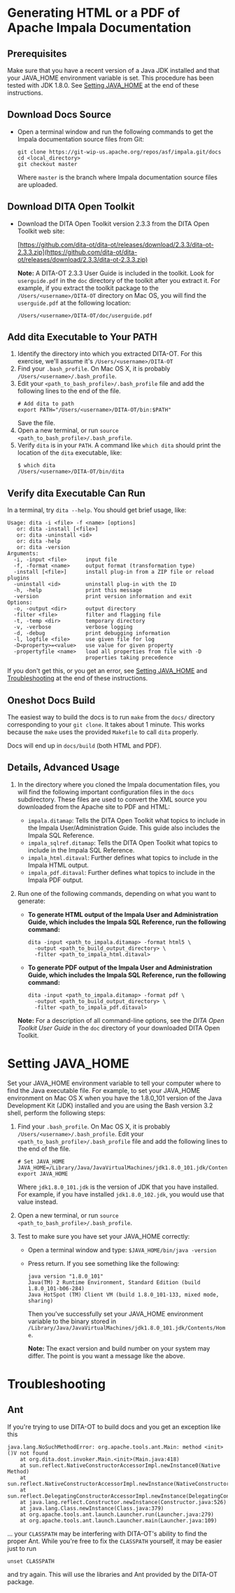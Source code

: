 # Generating HTML or a PDF of Apache Impala Documentation

## Prerequisites

Make sure that you have a recent version of a Java JDK installed and that your
JAVA_HOME environment variable is set. This procedure has been tested with JDK
1.8.0. See [Setting JAVA_HOME](#setting-java_home) at the end of these
instructions.

## Download Docs Source

* Open a terminal window and run the following commands to get the Impala
  documentation source files from Git:
    ```
    git clone https://git-wip-us.apache.org/repos/asf/impala.git/docs
    cd <local_directory>
    git checkout master
    ```

    Where `master` is the branch where Impala documentation source files
    are uploaded.

## Download DITA Open Toolkit

* Download the DITA Open Toolkit version 2.3.3 from the DITA Open Toolkit web site:

   [https://github.com/dita-ot/dita-ot/releases/download/2.3.3/dita-ot-2.3.3.zip](https://github.com/dita-ot/dita-ot/releases/download/2.3.3/dita-ot-2.3.3.zip)

  **Note:** A DITA-OT 2.3.3 User Guide is included in the toolkit. Look
  for `userguide.pdf` in the `doc` directory of the toolkit after you
  extract it. For example, if you extract the toolkit package to the
  `/Users/<username>/DITA-OT` directory on Mac OS, you will find the
  `userguide.pdf` at the following location:

  ```
  /Users/<username>/DITA-OT/doc/userguide.pdf
  ```

## Add dita Executable to Your PATH

1. Identify the directory into which you extracted DITA-OT. For this
   exercise, we'll assume it's `/Users/<username>/DITA-OT`
2. Find your `.bash_profile`. On Mac OS X, it is probably
   `/Users/<username>/.bash_profile`.
3. Edit your `<path_to_bash_profile>/.bash_profile` file and add the
   following lines to the end of the file.
    ```
    # Add dita to path
    export PATH="/Users/<username>/DITA-OT/bin:$PATH"
    ```
   Save the file.
4. Open a new terminal, or run `source <path_to_bash_profile>/.bash_profile`.
5. Verify `dita` is in your `PATH`. A command like `which dita` should
   print the location of the `dita` executable, like:
   ```
   $ which dita
   /Users/<username>/DITA-OT/bin/dita
   ```

## Verify dita Executable Can Run

In a terminal, try `dita --help`. You should get brief usage, like:
   ```
   Usage: dita -i <file> -f <name> [options]
      or: dita -install [<file>]
      or: dita -uninstall <id>
      or: dita -help
      or: dita -version
   Arguments:
     -i, -input <file>      input file
     -f, -format <name>     output format (transformation type)
     -install [<file>]      install plug-in from a ZIP file or reload plugins
     -uninstall <id>        uninstall plug-in with the ID
     -h, -help              print this message
     -version               print version information and exit
   Options:
     -o, -output <dir>      output directory
     -filter <file>         filter and flagging file
     -t, -temp <dir>        temporary directory
     -v, -verbose           verbose logging
     -d, -debug             print debugging information
     -l, logfile <file>     use given file for log
     -D<property>=<value>   use value for given property
     -propertyfile <name>   load all properties from file with -D
                            properties taking precedence
   ```

If you don't get this, or you get an error, see [Setting
JAVA_HOME](#setting-java_home) and [Troubleshooting](#troubleshooting)
at the end of these instructions.

## Oneshot Docs Build

The easiest way to build the docs is to run `make` from the `docs/`
directory corresponding to your `git clone`. It takes about 1 minute.
This works because the `make` uses the provided `Makefile` to call
`dita` properly.

Docs will end up in `docs/build` (both HTML and PDF).

## Details, Advanced Usage

1. In the directory where you cloned the Impala documentation files, you
   will find the following important configuration files in the `docs`
   subdirectory. These files are used to convert the XML source you
   downloaded from the Apache site to PDF and HTML:
    * `impala.ditamap`: Tells the DITA Open Toolkit what topics to
      include in the Impala User/Administration Guide. This guide also
      includes the Impala SQL Reference.
    * `impala_sqlref.ditamap`: Tells the DITA Open Toolkit what topics
      to include in the Impala SQL Reference.
    * `impala_html.ditaval`: Further defines what topics to include in
      the Impala HTML output.
    * `impala_pdf.ditaval`: Further defines what topics to include in
      the Impala PDF output.
2. Run one of the following commands, depending on what you want to
   generate:
    * **To generate HTML output of the Impala User and Administration
      Guide, which includes the Impala SQL Reference, run the following
      command:**
        ```
        dita -input <path_to_impala.ditamap> -format html5 \
          -output <path_to_build_output_directory> \
          -filter <path_to_impala_html.ditaval>
        ```

    * **To generate PDF output of the Impala User and Administration
      Guide, which includes the Impala SQL Reference, run the following
      command:**

        ```
        dita -input <path_to_impala.ditamap> -format pdf \
          -output <path_to_build_output_directory> \
          -filter <path_to_impala_pdf.ditaval>
        ```

    **Note:** For a description of all command-line options, see the
    _DITA Open Toolkit User Guide_ in the `doc` directory of your
    downloaded DITA Open Toolkit.

# Setting JAVA_HOME

Set your JAVA_HOME environment variable to tell your computer where to
find the Java executable file. For example, to set your JAVA_HOME
environment on Mac OS X when you have the 1.8.0_101 version of the Java
Development Kit (JDK) installed and you are using the Bash version 3.2
shell, perform the following steps:

1. Find your `.bash_profile`. On Mac OS X, it is probably
   `/Users/<username>/.bash_profile`. Edit your
   `<path_to_bash_profile>/.bash_profile` file and add the following
   lines to the end of the file.
    ```
    # Set JAVA_HOME
    JAVA_HOME=/Library/Java/JavaVirtualMachines/jdk1.8.0_101.jdk/Contents/Home
    export JAVA_HOME
    ```

   Where `jdk1.8.0_101.jdk` is the version of JDK that you have
   installed. For example, if you have installed `jdk1.8.0_102.jdk`, you
   would use that value instead.

2. Open a new terminal, or run `source <path_to_bash_profile>/.bash_profile`.
3. Test to make sure you have set your JAVA_HOME correctly:
    * Open a terminal window and type: `$JAVA_HOME/bin/java -version`
    * Press return. If you see something like the following:
      ```
      java version "1.8.0_101"
      Java(TM) 2 Runtime Environment, Standard Edition (build 1.8.0_101-b06-284)
      Java HotSpot (TM) Client VM (build 1.8.0_101-133, mixed mode, sharing)
      ```

      Then you've successfully set your JAVA_HOME environment variable
      to the binary stored in
      `/Library/Java/JavaVirtualMachines/jdk1.8.0_101.jdk/Contents/Home`.

      **Note:** The exact version and build number on your system may
      differ. The point is you want a message like the above.

# Troubleshooting

## Ant

If you're trying to use DITA-OT to build docs and you get an exception like this
```
java.lang.NoSuchMethodError: org.apache.tools.ant.Main: method <init>()V not found
    at org.dita.dost.invoker.Main.<init>(Main.java:418)
    at sun.reflect.NativeConstructorAccessorImpl.newInstance0(Native Method)
    at sun.reflect.NativeConstructorAccessorImpl.newInstance(NativeConstructorAccessorImpl.java:57)
    at sun.reflect.DelegatingConstructorAccessorImpl.newInstance(DelegatingConstructorAccessorImpl.java:45)
    at java.lang.reflect.Constructor.newInstance(Constructor.java:526)
    at java.lang.Class.newInstance(Class.java:379)
    at org.apache.tools.ant.launch.Launcher.run(Launcher.java:279)
    at org.apache.tools.ant.launch.Launcher.main(Launcher.java:109)
```

... your `CLASSPATH` may be interfering with DITA-OT's ability to find
the proper Ant. While you're free to fix the `CLASSPATH` yourself, it
may be easier just to run

`unset CLASSPATH`

and try again. This will use the libraries and Ant provided by the
DITA-OT package.
